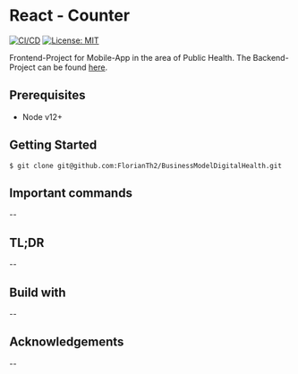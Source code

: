 # React - Counter

[![CI/CD](https://github.com/florianth2/homepage/workflows/Node.js%20CI/badge.svg)]() [![License: MIT](https://img.shields.io/badge/License-MIT-green.svg)](https://opensource.org/licenses/MIT)

Frontend-Project for Mobile-App in the area of Public Health. The Backend-Project can be found [here].


## Prerequisites
- Node v12+

## Getting Started

```$ git clone git@github.com:FlorianTh2/BusinessModelDigitalHealth.git```



## Important commands
--

## TL;DR
--

## Build with
--

## Acknowledgements
--


[here]: <https://github.com/FlorianTh2/MobileAppPublicHealthFrontend>